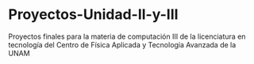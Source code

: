 # Proyectos-Unidad-II-y-III
Proyectos finales para la materia de computación III de la licenciatura en tecnología del Centro de Física Aplicada y Tecnología Avanzada de la UNAM
